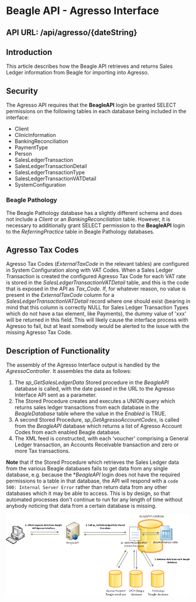 # Beagle API - Agresso Interface
## API URL: /api/agresso/{dateString}

## Introduction
This article describes how the Beagle API retrieves and returns Sales Ledger information from Beagle for importing into Agresso.

## Security
The Agresso API requires that the **BeagleAPI** login be granted SELECT permissions on the following tables in each database being included in the interface:
 - Client
 - ClinicInformation
 - BankingReconciliation
 - PaymentType
 - Person
 - SalesLedgerTransaction
 - SalesLedgerTransactionDetail
 - SalesLedgerTransactionType
 - SalesLedgerTransactionVATDetail
 - SystemConfiguration

 ### Beagle Pathology
 The Beagle Pathology database has a slightly different schema and does not include a _Client_ or an _BankingReconciliation_ table. However, it is necessary to additionally grant SELECT permission to the **BeagleAPI** login to the _ReferringPractice_ table in Beagle Pathology databases.

 ## Agresso Tax Codes
 Agresso Tax Codes (_ExternalTaxCode_ in the relevant tables) are configured in System Configuration along with VAT Codes. When a Sales Ledger Transaction is created the configured Agresso Tax Code for each VAT rate is stored in the _SalesLedgerTransactionVATDetail_ table, and this is the code that is exposed in the API as *Tax_Code*. If, for whatever reason, no value is present in the _ExternalTaxCode_ column for a _SalesLedgerTransactionVATDetail_ record where one should exist (bearing in mind that this column is correctly NULL for Sales Ledger Transaction Types which do not have a tax element, like Payments), the dummy value of 'xxx' will be returned in this field. This will likely cause the interface process with Agresso to fail, but at least somebody would be alerted to the issue with the missing Agresso Tax Code.

 ## Description of Functionality
The assembly of the Agresso Interface output is handled by the _AgressoController_. It assembles the data as follows:
1. The _sp_GetSalesLedgerData_ Stored procedure in the _BeagleAPI_ database is called, with the date passed in the URL to the Agresso Interface API sent as a parameter.
2. The Stored Procedure creates and executes a UNION query which returns sales ledger transactions from each database in the _BeagleDatabase_ table where the value in the _Enabled_ is TRUE.
3. A second Stored Procedure, _sp_GetAgressoAccountCodes_, is called from the _BeagleAPI_ database which returns a list of Agresso Account Codes from each enabled Beagle database.
4. The XML feed is constructed, with each 'voucher' comprising a General Ledger transaction, an Accounts Receivable transaction and zero or more Tax transactions.

**Note** that if the Stored Procedure which retrieves the Sales Ledger data from the various Beagle databases fails to get data from any single database, e.g. because the **BeagleAPI* login does not have the required permissions to a table in that database, the API will respond with a `code 500: Internal Server Error` rather than return data from any other databases which it may be able to access. This is by design, so that automated processes don't continue to run for any length of time without anybody noticing that data from a certain database is missing.

 ![Agresso Interface Data Flow](assets/BeagleAPI%20Agresso%20Interface%20Data%20Flow%20v3.png)